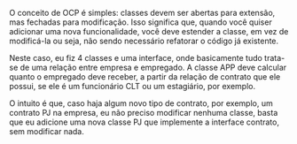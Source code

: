 O conceito de OCP é simples: classes devem ser abertas para extensão, 
mas fechadas para modificação. Isso significa que, quando você quiser 
adicionar uma nova funcionalidade, você deve estender a classe, em vez 
de modificá-la ou seja, não sendo necessário refatorar o código já existente.

Neste caso, eu fiz 4 classes e uma interface, onde basicamente tudo trata-se
de uma relação entre empresa e empregado. A classe APP deve calcular quanto
o empregado deve receber, a partir da relação de contrato que ele possui,
se ele é um funcionário CLT ou um estagiário, por exemplo.

O intuito é que, caso haja algum novo tipo de contrato, por exemplo, um contrato
PJ na empresa, eu não preciso modificar nenhuma classe, basta que eu adicione
uma nova classe PJ que implemente a interface contrato, sem modificar nada.


